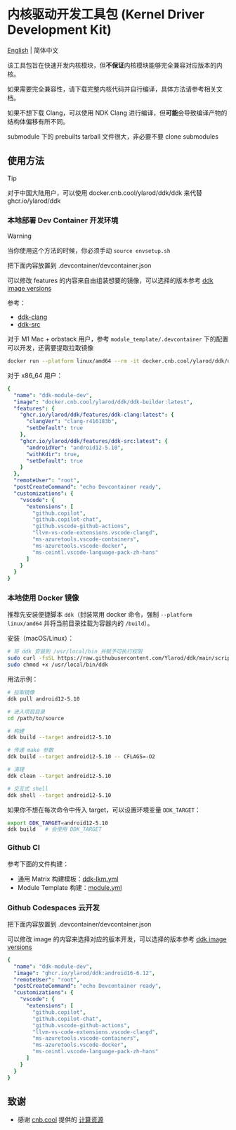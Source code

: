 # 内核驱动开发工具包 (Kernel Driver Development Kit)

[English](README_en.md) | 简体中文

该工具包旨在快速开发内核模块，但**不保证**内核模块能够完全兼容对应版本的内核。

如果需要完全兼容性，请下载完整内核代码并自行编译，具体方法请参考相关文档。

如果不想下载 Clang，可以使用 NDK Clang 进行编译，但**可能**会导致编译产物的结构体偏移有所不同。

submodule 下的 prebuilts tarball 文件很大，非必要不要 clone submodules

## 使用方法

> [!TIP]
> 对于中国大陆用户，可以使用 docker.cnb.cool/ylarod/ddk/ddk 来代替 ghcr.io/ylarod/ddk

### 本地部署 Dev Container 开发环境

> [!WARNING]
> 当你使用这个方法的时候，你必须手动 `source envsetup.sh`

把下面内容放置到 .devcontainer/devcontainer.json

可以修改 features 的内容来自由组装想要的镜像，可以选择的版本参考 [ddk image versions](https://github.com/Ylarod/ddk/pkgs/container/ddk/versions)

参考：

- [ddk-clang](https://github.com/Ylarod/ddk/blob/main/features/src/ddk-clang/devcontainer-feature.json)
- [ddk-src](https://github.com/Ylarod/ddk/blob/main/features/src/ddk-src/devcontainer-feature.json)

对于 M1 Mac + orbstack 用户，参考 `module_template/.devcontainer` 下的配置可以开发，还需要提取拉取镜像

```bash
docker run --platform linux/amd64 --rm -it docker.cnb.cool/ylarod/ddk/ddk-builder:latest
```

对于 x86_64 用户：

```yml
{
  "name": "ddk-module-dev",
  "image": "docker.cnb.cool/ylarod/ddk/ddk-builder:latest",
  "features": {
    "ghcr.io/ylarod/ddk/features/ddk-clang:latest": {
      "clangVer": "clang-r416183b",
      "setDefault": true
    },
    "ghcr.io/ylarod/ddk/features/ddk-src:latest": {
      "androidVer": "android12-5.10",
      "withKdir": true,
      "setDefault": true
    }
  },
  "remoteUser": "root",
  "postCreateCommand": "echo Devcontainer ready",
  "customizations": {
    "vscode": {
      "extensions": [
        "github.copilot",
        "github.copilot-chat",
        "github.vscode-github-actions",
        "llvm-vs-code-extensions.vscode-clangd",
        "ms-azuretools.vscode-containers",
        "ms-azuretools.vscode-docker",
        "ms-ceintl.vscode-language-pack-zh-hans"
      ]
    }
  }
}
```


### 本地使用 Docker 镜像

推荐先安装便捷脚本 `ddk`（封装常用 docker 命令，强制 `--platform linux/amd64` 并将当前目录挂载为容器内的 `/build`）。

安装（macOS/Linux）：

```bash
# 将 ddk 安装到 /usr/local/bin 并赋予可执行权限
sudo curl -fsSL https://raw.githubusercontent.com/Ylarod/ddk/main/scripts/ddk -o /usr/local/bin/ddk
sudo chmod +x /usr/local/bin/ddk
```

用法示例：

```bash
# 拉取镜像
ddk pull android12-5.10

# 进入项目目录
cd /path/to/source

# 构建
ddk build --target android12-5.10

# 传递 make 参数
ddk build --target android12-5.10 -- CFLAGS=-O2

# 清理
ddk clean --target android12-5.10

# 交互式 shell
ddk shell --target android12-5.10
```

如果你不想在每次命令中传入 target，可以设置环境变量 `DDK_TARGET`：

```bash
export DDK_TARGET=android12-5.10
ddk build   # 会使用 DDK_TARGET
```

### Github CI

参考下面的文件构建：

- 通用 Matrix 构建模板：[ddk-lkm.yml](https://github.com/Ylarod/ddk/blob/main/.github/workflows/ddk-lkm.yml)
- Module Template 构建：[module.yml](https://github.com/Ylarod/ddk/blob/main/.github/workflows/module.yml)

### Github Codespaces 云开发

把下面内容放置到 .devcontainer/devcontainer.json

可以修改 image 的内容来选择对应的版本开发，可以选择的版本参考 [ddk image versions](https://github.com/Ylarod/ddk/pkgs/container/ddk/versions)

```yaml
{
  "name": "ddk-module-dev",
  "image": "ghcr.io/ylarod/ddk:android16-6.12",
  "remoteUser": "root",
  "postCreateCommand": "echo Devcontainer ready",
  "customizations": {
    "vscode": {
      "extensions": [
        "github.copilot",
        "github.copilot-chat",
        "github.vscode-github-actions",
        "llvm-vs-code-extensions.vscode-clangd",
        "ms-azuretools.vscode-containers",
        "ms-azuretools.vscode-docker",
        "ms-ceintl.vscode-language-pack-zh-hans"
      ]
    }
  }
}
```

## 致谢

- 感谢 [cnb.cool](https://cnb.cool) 提供的 [计算资源](https://mp.weixin.qq.com/s/4VqdKrvsoidAokKArMZfQA)
